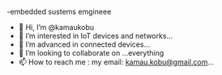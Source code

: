 -embedded sustems emgineee
- 👋 Hi, I’m @kamaukobu
- 👀 I’m interested in IoT devices and networks...
- 🌱 I’m advanced in connected devices...
- 💞️ I’m looking to collaborate on ...everything
- 📫 How to reach me : my email: kamau.kobu@gmail.com...

<!---
kamaukobu/kamaukobu is a ✨ special ✨ repository because its `README.md` (this file) appears on your GitHub profile.
You can click the Preview link to take a look at your changes.
--->
